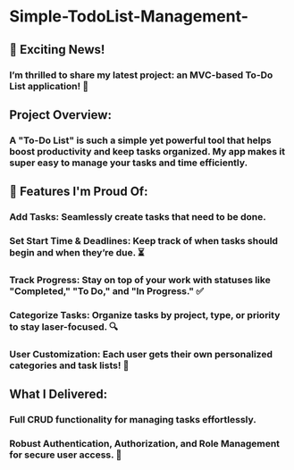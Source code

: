 # Simple-TodoList-Management-


## 🚀 Exciting News!
### I’m thrilled to share my latest project: an MVC-based To-Do List application! 🎉

## Project Overview:
### A "To-Do List" is such a simple yet powerful tool that helps boost productivity and keep tasks organized. My app makes it super easy to manage your tasks and time efficiently.

## 🌟 Features I'm Proud Of:

### Add Tasks: Seamlessly create tasks that need to be done.
### Set Start Time & Deadlines: Keep track of when tasks should begin and when they’re due. ⏳
### Track Progress: Stay on top of your work with statuses like "Completed," "To Do," and "In Progress." ✅
### Categorize Tasks: Organize tasks by project, type, or priority to stay laser-focused. 🔍
### User Customization: Each user gets their own personalized categories and task lists! 🙌

## What I Delivered:
### Full CRUD functionality for managing tasks effortlessly.
### Robust Authentication, Authorization, and Role Management for secure user access. 🔐
